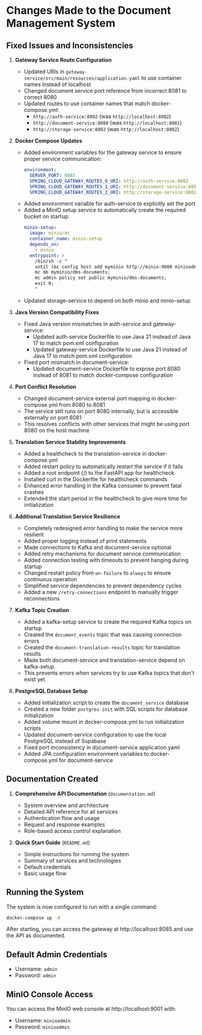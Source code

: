 # Changes Made to the Document Management System

## Fixed Issues and Inconsistencies

1. **Gateway Service Route Configuration**
   - Updated URIs in `gateway-service/src/main/resources/application.yaml` to use container names instead of localhost
   - Changed document service port reference from incorrect 8081 to correct 8080
   - Updated routes to use container names that match docker-compose.yml:
     - `http://auth-service:8082` (was `http://localhost:8082`)
     - `http://document-service:8080` (was `http://localhost:8081`)
     - `http://storage-service:8002` (was `http://localhost:8002`)

2. **Docker Compose Updates**
   - Added environment variables for the gateway service to ensure proper service communication:
     ```yaml
     environment:
       SERVER_PORT: 8085
       SPRING_CLOUD_GATEWAY_ROUTES_0_URI: http://auth-service:8082
       SPRING_CLOUD_GATEWAY_ROUTES_1_URI: http://document-service:8080
       SPRING_CLOUD_GATEWAY_ROUTES_2_URI: http://storage-service:8002
     ```
   - Added environment variable for auth-service to explicitly set the port
   - Added a MinIO setup service to automatically create the required bucket on startup:
     ```yaml
     minio-setup:
       image: minio/mc
       container_name: minio-setup
       depends_on:
         - minio
       entrypoint: >
         /bin/sh -c "
         until (mc config host add myminio http://minio:9000 minioadmin minioadmin) do echo '...waiting for minio' && sleep 1; done;
         mc mb myminio/dms-documents;
         mc admin policy set public myminio/dms-documents;
         exit 0;
         "
     ```
   - Updated storage-service to depend on both minio and minio-setup

3. **Java Version Compatibility Fixes**
   - Fixed Java version mismatches in auth-service and gateway-service:
     - Updated auth-service Dockerfile to use Java 21 instead of Java 17 to match pom.xml configuration
     - Updated gateway-service Dockerfile to use Java 21 instead of Java 17 to match pom.xml configuration
   - Fixed port mismatch in document-service:
     - Updated document-service Dockerfile to expose port 8080 instead of 8081 to match docker-compose configuration

4. **Port Conflict Resolution**
   - Changed document-service external port mapping in docker-compose.yml from 8080 to 8081
   - The service still runs on port 8080 internally, but is accessible externally on port 8081
   - This resolves conflicts with other services that might be using port 8080 on the host machine

5. **Translation Service Stability Improvements**
   - Added a healthcheck to the translation-service in docker-compose.yml
   - Added restart policy to automatically restart the service if it fails
   - Added a root endpoint (/) to the FastAPI app for healthcheck
   - Installed curl in the Dockerfile for healthcheck commands
   - Enhanced error handling in the Kafka consumer to prevent fatal crashes
   - Extended the start period in the healthcheck to give more time for initialization

6. **Additional Translation Service Resilience**
   - Completely redesigned error handling to make the service more resilient
   - Added proper logging instead of print statements
   - Made connections to Kafka and document-service optional
   - Added retry mechanisms for document service communication
   - Added connection testing with timeouts to prevent hanging during startup
   - Changed restart policy from `on-failure` to `always` to ensure continuous operation
   - Simplified service dependencies to prevent dependency cycles
   - Added a new `/retry-connections` endpoint to manually trigger reconnections

7. **Kafka Topic Creation**
   - Added a kafka-setup service to create the required Kafka topics on startup
   - Created the `document_events` topic that was causing connection errors
   - Created the `document-translation-results` topic for translation results
   - Made both document-service and translation-service depend on kafka-setup
   - This prevents errors when services try to use Kafka topics that don't exist yet

8. **PostgreSQL Database Setup**
   - Added initialization script to create the `document_service` database
   - Created a new folder `postgres-init` with SQL scripts for database initialization
   - Added volume mount in docker-compose.yml to run initialization scripts
   - Updated document-service configuration to use the local PostgreSQL instead of Supabase
   - Fixed port inconsistency in document-service application.yaml
   - Added JPA configuration environment variables to docker-compose.yml for document-service

## Documentation Created

1. **Comprehensive API Documentation** (`documentation.md`)
   - System overview and architecture
   - Detailed API reference for all services
   - Authentication flow and usage
   - Request and response examples
   - Role-based access control explanation

2. **Quick Start Guide** (`README.md`)
   - Simple instructions for running the system
   - Summary of services and technologies
   - Default credentials
   - Basic usage flow

## Running the System

The system is now configured to run with a single command:

```bash
docker-compose up -d
```

After starting, you can access the gateway at http://localhost:8085 and use the API as documented.

## Default Admin Credentials

- Username: `admin`
- Password: `admin`

## MinIO Console Access

You can access the MinIO web console at http://localhost:9001 with:
- Username: `minioadmin`
- Password: `minioadmin` 